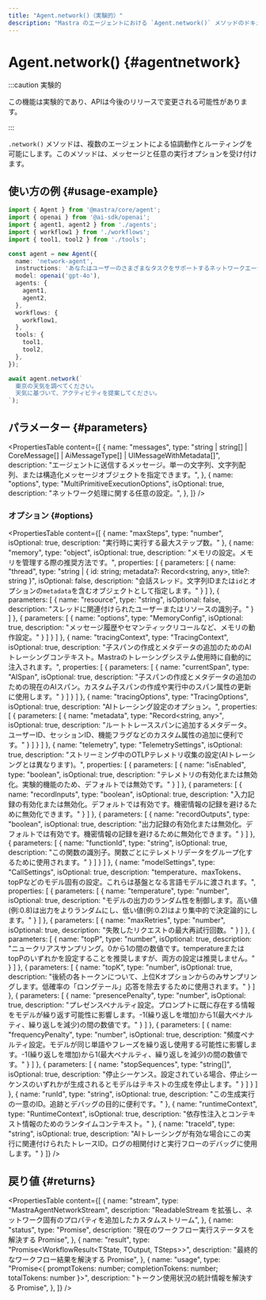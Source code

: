 ```yaml
---
title: "Agent.network()（実験的）"
description: "Mastra のエージェントにおける `Agent.network()` メソッドのドキュメント。マルチエージェント間の連携とルーティングを可能にします。"
---
```


# Agent.network() \{#agentnetwork\}

:::caution 実験的

この機能は実験的であり、APIは今後のリリースで変更される可能性があります。

:::

`.network()` メソッドは、複数のエージェントによる協調動作とルーティングを可能にします。このメソッドは、メッセージと任意の実行オプションを受け付けます。

## 使い方の例 \{#usage-example\}

```typescript copy
import { Agent } from '@mastra/core/agent';
import { openai } from '@ai-sdk/openai';
import { agent1, agent2 } from './agents';
import { workflow1 } from './workflows';
import { tool1, tool2 } from './tools';

const agent = new Agent({
  name: 'network-agent',
  instructions: 'あなたはユーザーのさまざまなタスクをサポートするネットワークエージェントです。',
  model: openai('gpt-4o'),
  agents: {
    agent1,
    agent2,
  },
  workflows: {
    workflow1,
  },
  tools: {
    tool1,
    tool2,
  },
});

await agent.network(`
  東京の天気を調べてください。
  天気に基づいて、アクティビティを提案してください。
`);
```

## パラメーター \{#parameters\}

<PropertiesTable
  content={[
{
name: "messages",
type: "string | string[] | CoreMessage[] | AiMessageType[] | UIMessageWithMetadata[]",
description: "エージェントに送信するメッセージ。単一の文字列、文字列配列、または構造化メッセージオブジェクトを指定できます。",
},
{
name: "options",
type: "MultiPrimitiveExecutionOptions",
isOptional: true,
description: "ネットワーク処理に関する任意の設定。",
},
]}
/>

### オプション \{#options\}

<PropertiesTable
  content={[
{
  name: "maxSteps",
  type: "number",
  isOptional: true,
  description: "実行時に実行する最大ステップ数。"
},
{
  name: "memory",
  type: "object",
  isOptional: true,
  description:
    "メモリの設定。メモリを管理する際の推奨方法です。",
  properties: [
    {
      parameters: [
        {
          name: "thread",
          type: "string | { id: string; metadata?: Record<string, any>, title?: string }",
          isOptional: false,
          description:
            "会話スレッド。文字列IDまたは`id`とオプションの`metadata`を含むオブジェクトとして指定します。"
        }
      ]
    },
    {
      parameters: [
        {
          name: "resource",
          type: "string",
          isOptional: false,
          description:
            "スレッドに関連付けられたユーザーまたはリソースの識別子。"
        }
      ]
    },
    {
      parameters: [
        {
          name: "options",
          type: "MemoryConfig",
          isOptional: true,
          description:
            "メッセージ履歴やセマンティックリコールなど、メモリの動作設定。"
        }
      ]
    }
  ]
},
{
  name: "tracingContext",
  type: "TracingContext",
  isOptional: true,
  description:
    "子スパンの作成とメタデータの追加のためのAIトレーシングコンテキスト。Mastraのトレーシングシステム使用時に自動的に注入されます。",
  properties: [
    {
      parameters: [
        {
          name: "currentSpan",
          type: "AISpan",
          isOptional: true,
          description:
            "子スパンの作成とメタデータの追加のための現在のAIスパン。カスタム子スパンの作成や実行中のスパン属性の更新に使用します。"
        }
      ]
    }
  ]
},
{
  name: "tracingOptions",
  type: "TracingOptions",
  isOptional: true,
  description: "AIトレーシング設定のオプション。",
  properties: [
    {
      parameters: [
        {
          name: "metadata",
          type: "Record<string, any>",
          isOptional: true,
          description:
            "ルートトレーススパンに追加するメタデータ。ユーザーID、セッションID、機能フラグなどのカスタム属性の追加に便利です。"
        }
      ]
    }
  ]
},
{
  name: "telemetry",
  type: "TelemetrySettings",
  isOptional: true,
  description:
    "ストリーミング中のOTLPテレメトリ収集の設定(AIトレーシングとは異なります)。",
  properties: [
    {
      parameters: [
        {
          name: "isEnabled",
          type: "boolean",
          isOptional: true,
          description:
            "テレメトリの有効化または無効化。実験的機能のため、デフォルトでは無効です。"
        }
      ]
    },
    {
      parameters: [
        {
          name: "recordInputs",
          type: "boolean",
          isOptional: true,
          description:
            "入力記録の有効化または無効化。デフォルトでは有効です。機密情報の記録を避けるために無効化できます。"
        }
      ]
    },
    {
      parameters: [
        {
          name: "recordOutputs",
          type: "boolean",
          isOptional: true,
          description:
            "出力記録の有効化または無効化。デフォルトでは有効です。機密情報の記録を避けるために無効化できます。"
        }
      ]
    },
    {
      parameters: [
        {
          name: "functionId",
          type: "string",
          isOptional: true,
          description:
            "この関数の識別子。関数ごとにテレメトリデータをグループ化するために使用されます。"
        }
      ]
    }
  ]
},
{
  name: "modelSettings",
  type: "CallSettings",
  isOptional: true,
  description:
    "temperature、maxTokens、topPなどのモデル固有の設定。これらは基盤となる言語モデルに渡されます。",
  properties: [
    {
      parameters: [
        {
          name: "temperature",
          type: "number",
          isOptional: true,
          description:
            "モデルの出力のランダム性を制御します。高い値(例:0.8)は出力をよりランダムにし、低い値(例:0.2)はより集中的で決定論的にします。"
        }
      ]
    },
    {
      parameters: [
        {
          name: "maxRetries",
          type: "number",
          isOptional: true,
          description: "失敗したリクエストの最大再試行回数。"
        }
      ]
    },
    {
      parameters: [
        {
          name: "topP",
          type: "number",
          isOptional: true,
          description:
            "ニュークリアスサンプリング。0から1の間の数値です。temperatureまたはtopPのいずれかを設定することを推奨しますが、両方の設定は推奨しません。"
        }
      ]
    },
    {
      parameters: [
        {
          name: "topK",
          type: "number",
          isOptional: true,
          description:
            "後続の各トークンについて、上位Kオプションからのみサンプリングします。低確率の「ロングテール」応答を除去するために使用されます。"
        }
      ]
    },
    {
      parameters: [
        {
          name: "presencePenalty",
          type: "number",
          isOptional: true,
          description:
            "プレゼンスペナルティ設定。プロンプトに既に存在する情報をモデルが繰り返す可能性に影響します。-1(繰り返しを増加)から1(最大ペナルティ、繰り返しを減少)の間の数値です。"
        }
      ]
    },
    {
      parameters: [
        {
          name: "frequencyPenalty",
          type: "number",
          isOptional: true,
          description:
            "頻度ペナルティ設定。モデルが同じ単語やフレーズを繰り返し使用する可能性に影響します。-1(繰り返しを増加)から1(最大ペナルティ、繰り返しを減少)の間の数値です。"
        }
      ]
    },
    {
      parameters: [
        {
          name: "stopSequences",
          type: "string[]",
          isOptional: true,
          description:
            "停止シーケンス。設定されている場合、停止シーケンスのいずれかが生成されるとモデルはテキストの生成を停止します。"
        }
      ]
    }
  ]
},
{
  name: "runId",
  type: "string",
  isOptional: true,
  description:
    "この生成実行の一意のID。追跡とデバッグの目的に便利です。"
},
{
  name: "runtimeContext",
  type: "RuntimeContext",
  isOptional: true,
  description:
    "依存性注入とコンテキスト情報のためのランタイムコンテキスト。"
},
{
  name: "traceId",
  type: "string",
  isOptional: true,
  description:
    "AIトレーシングが有効な場合にこの実行に関連付けられたトレースID。ログの相関付けと実行フローのデバッグに使用します。"
}
]}
/>

## 戻り値 \{#returns\}

<PropertiesTable
  content={[
{
name: "stream",
type: "MastraAgentNetworkStream<NetworkChunkType>",
description: "ReadableStream<NetworkChunkType> を拡張し、ネットワーク固有のプロパティを追加したカスタムストリーム",
},
{
name: "status",
type: "Promise<RunStatus>",
description: "現在のワークフロー実行ステータスを解決する Promise",
},
{
name: "result",
type: "Promise<WorkflowResult<TState, TOutput, TSteps>>",
description: "最終的なワークフロー結果を解決する Promise",
},
{
name: "usage",
type: "Promise<{ promptTokens: number; completionTokens: number; totalTokens: number }>",
description: "トークン使用状況の統計情報を解決する Promise",
},
]}
/>